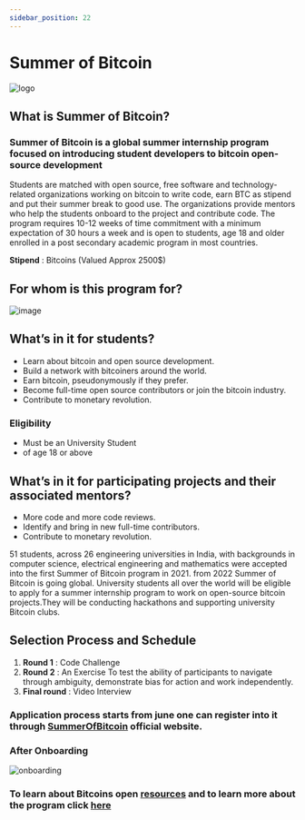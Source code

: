 ```yaml
---
sidebar_position: 22
---
```


# Summer of Bitcoin

![logo](https://softr-prod.imgix.net/applications/5abf9a13-d06f-44d6-b50c-187328a34a81/assets/e83ec563-6c91-40a5-be7c-685ad3a08cd6.png)

## What is Summer of Bitcoin?

### Summer of Bitcoin is a global summer internship program focused on introducing student developers to bitcoin open-source development
Students are matched with open source, free software and technology-related organizations working on bitcoin to write code, earn BTC as stipend and
put their summer break to good use. The organizations provide mentors who help the students onboard to the project and contribute code. 
The program requires 10-12 weeks of time commitment with a minimum expectation of 30 hours a week and is open to students, age 18 and older
enrolled in a post secondary academic program in most countries.

 **Stipend** : Bitcoins (Valued Approx 2500$)


## For whom is this program for?
![image](https://user-images.githubusercontent.com/78092804/136225485-90fa6588-f494-4aee-9991-0d540067cf89.png)


## What’s in it for students?
- Learn about bitcoin and open source development.
- Build a network with bitcoiners around the world.
- Earn bitcoin, pseudonymously if they prefer.
- Become full-time open source contributors or join the bitcoin industry.
- Contribute to monetary revolution.

### Eligibility
- Must be an University Student
- of age 18 or above

## What’s in it for participating projects and their associated mentors?
- More code and more code reviews.
- Identify and bring in new full-time contributors.
- Contribute to monetary revolution.

51 students, across 26 engineering universities in India, with backgrounds in computer science, electrical engineering and mathematics
were accepted into the first Summer of Bitcoin program in 2021.
from 2022 Summer of Bitcoin is going global. University students all over the world will be eligible to apply for a summer internship
program to work on open-source bitcoin projects.They will be conducting hackathons and supporting university Bitcoin clubs.

## Selection Process and Schedule

1. **Round 1** : Code Challenge
2. **Round 2** : An Exercise
 To test the ability of participants to navigate through ambiguity, demonstrate bias for action and work independently.
3. **Final round** : Video Interview

### Application process starts from june one can register into it through [**SummerOfBitcoin**](https://summerofbitcoin.org/) official website.

### After Onboarding 
![onboarding](https://user-images.githubusercontent.com/78092804/136237798-9c749961-036a-456c-a5e3-966d67d98b87.png)
### To learn about Bitcoins open [**resources**](https://summerofbitcoin.org/#resources) and to learn more about the program click [here](https://summerofbitcoin.org/)

